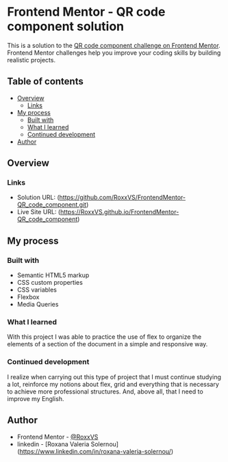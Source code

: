 # Frontend Mentor - QR code component solution

This is a solution to the [QR code component challenge on Frontend Mentor](https://www.frontendmentor.io/challenges/qr-code-component-iux_sIO_H). Frontend Mentor challenges help you improve your coding skills by building realistic projects. 

## Table of contents

- [Overview](#overview)
  - [Links](#links)
- [My process](#my-process)
  - [Built with](#built-with)
  - [What I learned](#what-i-learned)
  - [Continued development](#continued-development)
- [Author](#author)


## Overview

### Links

- Solution URL: (https://github.com/RoxxVS/FrontendMentor-QR_code_component.git)
- Live Site URL: (https://RoxxVS.github.io/FrontendMentor-QR_code_component)

## My process

### Built with

- Semantic HTML5 markup
- CSS custom properties
- CSS variables
- Flexbox
- Media Queries

### What I learned

With this project I was able to practice the use of flex to organize the elements of a section of the document in a simple and responsive way.


### Continued development

I realize when carrying out this type of project that I must continue studying a lot, reinforce my notions about flex, grid and everything that is necessary to achieve more professional structures. And, above all, that I need to improve my English.

## Author

- Frontend Mentor - [@RoxxVS](https://www.frontendmentor.io/profile/RoxxVS)
- linkedin - [Roxana Valeria Solernou] (https://www.linkedin.com/in/roxana-valeria-solernou/)

